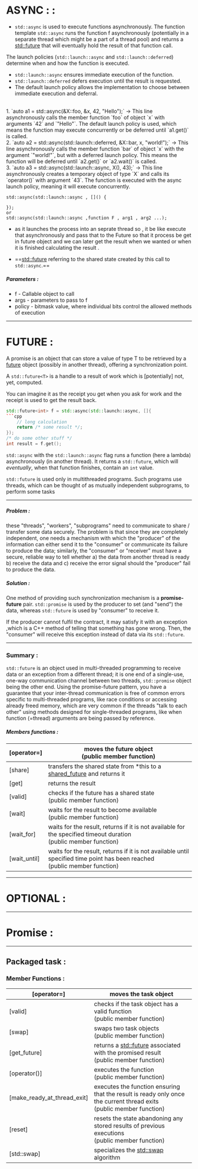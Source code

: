 
# ASYNC : :
- `std::async` is used to execute functions asynchronously.
The function template `std::async` runs the function f asynchronously (potentially in a separate thread which might be a part of a thread pool) and returns a [std::future](https://en.cppreference.com/w/cpp/thread/future "cpp/thread/future") that will eventually hold the result of that function call.

The launch policies (`std::launch::async` and `std::launch::deferred`) determine when and how the function is executed.

- `std::launch::async` ensures immediate execution of the function.
- `std::launch::deferred` defers execution until the result is requested.
- The default launch policy allows the implementation to choose between immediate execution and deferral.
<br>
1.
 `auto a1 = std::async(&X::foo, &x, 42, "Hello");`
-> This line asynchronously calls the member function `foo` of object `x` with arguments `42` and `"Hello"`. The default launch policy is used, which means the function may execute concurrently or be deferred until `a1.get()` is called.
<br>
 2.
 `auto a2 = std::async(std::launch::deferred, &X::bar, x, "world!");`
 -> This line asynchronously calls the member function `bar` of object `x` with the argument `"world!"`, but with a deferred launch policy. This means the function will be deferred until `a2.get()` or `a2.wait()` is called.
<br>
3.
`auto a3 = std::async(std::launch::async, X(), 43);`
-> This line asynchronously creates a temporary object of type `X` and calls its `operator()` with argument `43`. The function is executed with the async launch policy, meaning it will execute concurrently.



```
std::async(std::launch::async , []() {

});
or 
std::async(std::launch::async ,function F , arg1 , arg2 ...);

```

- as it launches the process into an seprate thread so , it be like execute that asynchronously and  pass that to the Future so that it process be get  in future object and we can later get the result when we wanted or when it is finished calculating the result . 

- ==[std::future](https://en.cppreference.com/w/cpp/thread/future "cpp/thread/future") referring to the shared state created by this call to `std::async`.==


##### Parameters  :

- f 	- 	Callable object to call
- args 	- 	parameters to pass to f
- policy 	- 	bitmask value, where individual bits control the  allowed methods of 
				execution 

---


# FUTURE :

A promise is an object that can store a value of type T to be retrieved by a [future](https://cplusplus.com/future) object (possibly in another thread), offering a synchronization point.


A `std::future<T>` is a handle to a result of work which is [potentially] not, yet, computed.

You can imagine it as the receipt you get when you ask for work and the receipt is used to get the result back.


```cpp
std::future<int> f = std::async(std::launch::async, []{
```cpp
    // long calculation
    return /* some result */;
});
/* do some other stuff */
int result = f.get();
```

`std::async` with the `std::launch::async` flag runs a function (here a lambda) asynchronously (in another thread). It returns a `std::future`, which will _eventually_, when that function finishes, contain an `int` value.

`std::future` is used only in multithreaded programs. Such programs use threads, which can be thought of as mutually independent subprograms, to perform some tasks

---
##### Problem :

these "threads", "workers", "subprograms" need to communicate to share / transfer some data securely. The problem is that since they are completely independent, one needs a mechanism with which the "producer" of the information can either send it to the "consumer" or communicate its failure to produce the data; similarly, the "consumer" or "receiver" must have a secure, reliable way to tell whether a) the data from another thread is ready b) receive the data and c) receive the error signal should the "producer" fail to produce the data.

##### Solution : 

One method of providing such synchronization mechanism is a **promise-future** pair.
`std::promise` is used by the producer to set (and "send") the data, whereas `std::future` is used by "consumer" to receive it.

If the producer cannot fulfil the contract, it may satisfy it with an exception ,which is a C++ method of telling that something has gone wrong. Then, the "consumer" will receive this exception instead of data via its `std::future`.

---

### Summary : 

`std::future` is an object used in multi-threaded programming to receive data or an exception from a different thread; it is one end of a single-use, one-way communication channel between two threads, `std::promise` object being the other end. Using the promise-future pattern, you have a guarantee that your inter-thread communication is free of common errors specific to multi-threaded programs, like race conditions or accessing already freed memory, which are very common if the threads "talk to each other" using methods designed for single-threaded programs, like when function (=thread) arguments are being passed by reference.

##### Members functions : 

| [operator=]  | moves the future object  <br>(public member function)                                                                                                        |
| ------------ | ------------------------------------------------------------------------------------------------------------------------------------------------------------ |
| [share]      | transfers the shared state from *this to a [shared_future](https://en.cppreference.com/w/cpp/thread/shared_future "cpp/thread/shared future") and returns it |
| [get]        | returns the result                                                                                                                                           |
| [valid]      | checks if the future has a shared state  <br>(public member function)                                                                                        |
| [wait]       | waits for the result to become available  <br>(public member function)                                                                                       |
| [wait_for]   | waits for the result, returns if it is not available for the specified timeout duration  <br>(public member function)                                        |
| [wait_until] | waits for the result, returns if it is not available until specified time point has been reached  <br>(public member function)                               |

---
# OPTIONAL :




---

# Promise :







---

## Packaged task : 

### Member Functions :

| [operator=]                 | moves the task object                                                                                                                                          |
| --------------------------- | -------------------------------------------------------------------------------------------------------------------------------------------------------------- |
| [valid]                     | checks if the task object has a valid function  <br>(public member function)                                                                                   |
| [swap]                      | swaps two task objects  <br>(public member function)                                                                                                           |
| [get_future]                | returns a [std::future](https://en.cppreference.com/w/cpp/thread/future "cpp/thread/future") associated with the promised result  <br>(public member function) |
| [operator()]                | executes the function  <br>(public member function)                                                                                                            |
| [make_ready_at_thread_exit] | executes the function ensuring that the result is ready only once the current thread exits  <br>(public member function)                                       |
| [reset]                     | resets the state abandoning any stored results of previous executions  <br>(public member function)                                                            |
| [std::swap]                 | specializes the [std::swap](https://en.cppreference.com/w/cpp/algorithm/swap "cpp/algorithm/swap") algorithm                                                   |


